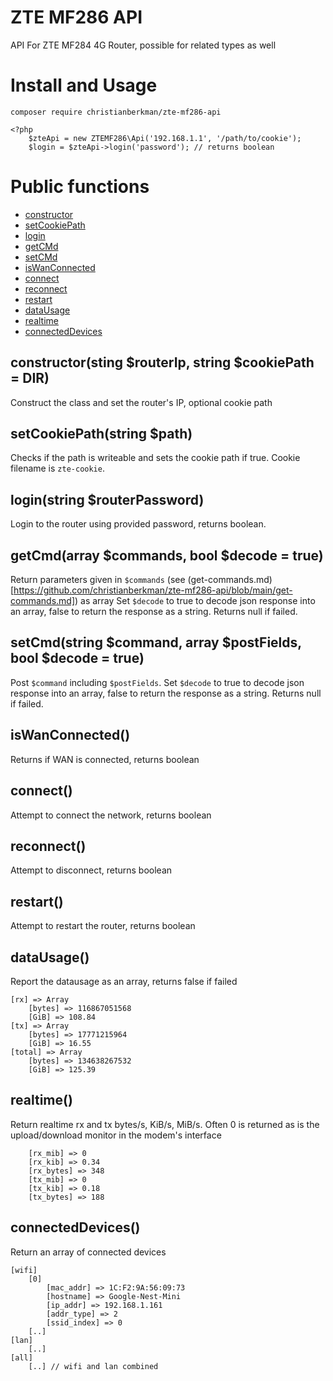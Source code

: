 # ZTE MF286 API
API For ZTE MF284 4G Router, possible for related types as well


# Install and Usage
```
composer require christianberkman/zte-mf286-api
```

```
<?php
    $zteApi = new ZTEMF286\Api('192.168.1.1', '/path/to/cookie');
    $login = $zteApi->login('password'); // returns boolean
```

# Public functions
* [constructor](#constructorsting-routerip-string-cookiepath--dir)
* [setCookiePath]([#setCookiePathstring-path](#setcookiepathstring-path))
* [login]([#loginstring-path](#loginstring-routerpassword))
* [getCMd](#getcmdarray-commands-bool-decode--true)
* [setCMd](#setcmdstring-command-array-postfields-bool-decode--true)
* [isWanConnected](#iswanconnected)
* [connect](#connect)
* [reconnect](#reconnect)
* [restart](#restart)
* [dataUsage](#datausage)
* [realtime](#realtime)
* [connectedDevices](#connecteddevices)

## constructor(sting $routerIp, string $cookiePath = __DIR__)
Construct the class and set the router's IP, optional cookie path

## setCookiePath(string $path)
Checks if the path is writeable and sets the cookie path if true. Cookie filename is `zte-cookie`.

## login(string $routerPassword)  
Login to the router using provided password, returns boolean.

## getCmd(array $commands, bool $decode = true)
Return parameters given in `$commands` (see (get-commands.md)[https://github.com/christianberkman/zte-mf286-api/blob/main/get-commands.md]) as array
Set `$decode` to true to decode json response into an array, false to return the response as a string. Returns null if failed.

## setCmd(string $command, array $postFields, bool $decode = true)
Post `$command` including `$postFields`. 
Set `$decode` to true to decode json response into an array, false to return the response as a string. Returns null if failed.

## isWanConnected()
Returns if WAN is connected, returns boolean

## connect()
Attempt to connect the network, returns boolean

## reconnect()
Attempt to disconnect, returns boolean

## restart()
Attempt to restart the router, returns boolean

## dataUsage()
Report the datausage as an array, returns false if failed
```
[rx] => Array   
    [bytes] => 116867051568
    [GiB] => 108.84
[tx] => Array
    [bytes] => 17771215964
    [GiB] => 16.55
[total] => Array
    [bytes] => 134638267532
    [GiB] => 125.39
```

## realtime()
Return realtime rx and tx bytes/s, KiB/s, MiB/s. Often 0 is returned as is the upload/download monitor in the modem's interface
```
    [rx_mib] => 0
    [rx_kib] => 0.34
    [rx_bytes] => 348
    [tx_mib] => 0
    [tx_kib] => 0.18
    [tx_bytes] => 188
```
## connectedDevices()
Return an array of connected devices
```
[wifi]
    [0]
        [mac_addr] => 1C:F2:9A:56:09:73
        [hostname] => Google-Nest-Mini
        [ip_addr] => 192.168.1.161
        [addr_type] => 2
        [ssid_index] => 0
    [..]
[lan]
    [..]
[all]
    [..] // wifi and lan combined
```
